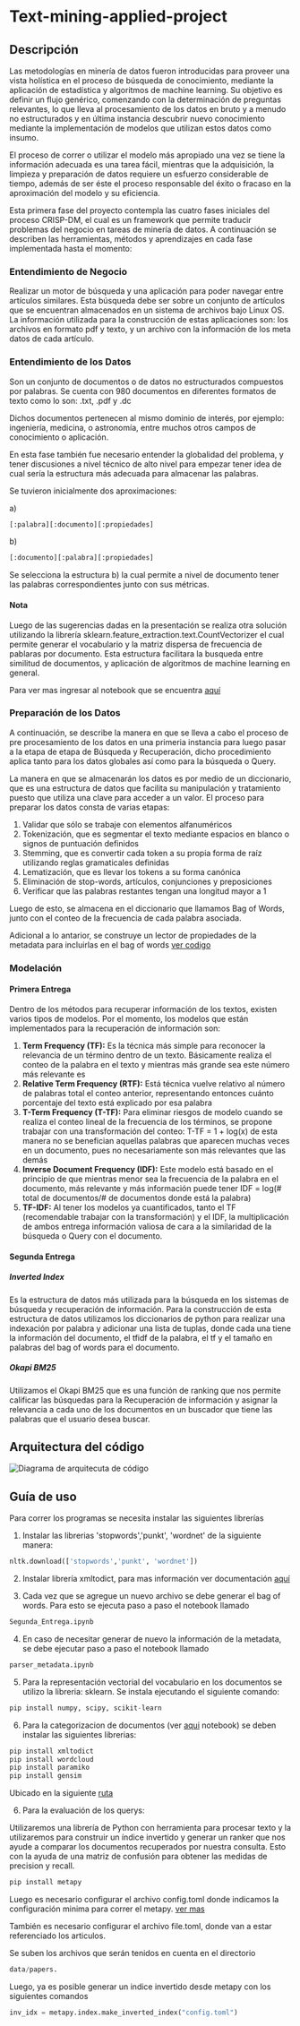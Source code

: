 
# Text-mining-applied-project

## Descripción

Las metodologías en minería de datos fueron introducidas para proveer una vista holística en el proceso
de búsqueda de conocimiento, mediante la aplicación de estadística y algoritmos de machine learning. Su objetivo es definir un flujo genérico, comenzando con la determinación de preguntas relevantes, lo que lleva al procesamiento de los datos en bruto y a menudo no estructurados y en última instancia descubrir nuevo conocimiento mediante la implementación de modelos que utilizan estos datos como insumo.

El proceso de correr o utilizar el modelo más apropiado una vez se tiene la información adecuada es una tarea fácil, mientras que la adquisición, la limpieza y preparación de datos requiere un esfuerzo considerable de tiempo, además de ser éste el proceso responsable del éxito o fracaso en la aproximación del modelo y su eficiencia.

Esta primera fase del proyecto contempla las cuatro fases iniciales del proceso CRISP-DM, el cual es un framework que permite traducir problemas del negocio en tareas de minería de datos. A continuación se describen las herramientas, métodos y aprendizajes en cada fase implementada hasta el momento:

### Entendimiento de Negocio

Realizar un motor de búsqueda y una aplicación para poder navegar entre artículos similares. Esta búsqueda debe ser sobre un conjunto de artículos que se encuentran almacenados en un sistema de archivos bajo Linux OS. La información utilizada para la construcción de estas aplicaciones son: los archivos en formato pdf y texto, y un archivo con la información de los meta datos de cada artículo.

### Entendimiento de los Datos

Son un conjunto de documentos o de datos no estructurados compuestos por palabras. Se cuenta con 980 documentos en diferentes formatos de texto como lo son: .txt, .pdf y .dc

Dichos documentos pertenecen al mismo dominio de interés, por ejemplo: ingeniería, medicina, o astronomía, entre muchos otros campos de conocimiento o aplicación.

En esta fase también fue necesario entender la globalidad del problema, y tener discusiones a nivel técnico de alto nivel para empezar tener idea de cual sería la estructura más adecuada para almacenar las palabras.

Se tuvieron inicialmente dos aproximaciones:

a)
```python
[:palabra][:documento][:propiedades]
```
b) 

```python
[:documento][:palabra][:propiedades]
```

Se selecciona la estructura b) la cual permite a nivel de documento tener las palabras correspondientes junto con sus métricas.

#### Nota

Luego de las sugerencias dadas en la presentación se realiza otra solución utilizando la librería sklearn.feature_extraction.text.CountVectorizer el cual permite generar el vocabulario y la matriz dispersa de frecuencia de pablaras por documento. Esta estructura facilitara la busqueda entre similitud de documentos, y aplicación de algoritmos de machine learning en general.

Para ver mas ingresar al notebook que se encuentra [aquí](https://github.com/franco18/text-mining-applied-project/blob/master/second_approach/BagOfWordsSecondApproach.ipynb) 


### Preparación de los Datos

A continuación, se describe la manera en que se lleva a cabo el proceso de pre procesamiento de los datos en una primeria instancia para luego pasar a la etapa de etapa de Búsqueda y Recuperación, dicho procedimiento aplica tanto para los datos globales así como para la búsqueda o Query.

La manera en que se almacenarán los datos es por medio de un diccionario, que es una estructura de datos que facilita su manipulación y tratamiento puesto que utiliza una clave para acceder a un valor. El proceso para preparar los datos consta de varias etapas:

1. Validar que sólo se trabaje con elementos alfanuméricos
2. Tokenización, que es segmentar el texto mediante espacios en blanco o signos de puntuación definidos
3. Stemming, que es convertir cada token a su propia forma de raíz utilizando reglas gramaticales definidas
4. Lematización, que es llevar los tokens a su forma canónica
5. Eliminación de stop-words, artículos, conjunciones y preposiciones
6. Verificar que las palabras restantes tengan una longitud mayor a 1

Luego de esto, se almacena en el diccionario que llamamos Bag of Words, junto con el conteo de la frecuencia de cada palabra asociada.

Adicional a lo antarior, se construye un lector de propiedades de la metadata para incluirlas en el bag of words [ver codigo](https://github.com/franco18/text-mining-applied-project/tree/master/xml_parser)

### Modelación


#### Primera Entrega
Dentro de los métodos para recuperar información de los textos, existen varios tipos de modelos. Por el momento, los modelos que están implementados para la recuperación de información son:

1. **Term Frequency (TF):** Es la técnica más simple para reconocer la relevancia de un término dentro de un texto. Básicamente realiza el conteo de la palabra en el texto y mientras más grande sea este número más relevante es
2. **Relative Term Frequency (RTF):** Está técnica vuelve relativo al número de palabras total el conteo anterior, representando entonces cuánto porcentaje del texto está explicado por esa palabra
3. **T-Term Frequency (T-TF):** Para eliminar riesgos de modelo cuando se realiza el conteo lineal de la frecuencia de los términos, se propone trabajar con una transformación del conteo: T-TF = 1 + log(x) de esta manera no se benefician aquellas palabras que aparecen muchas veces en un documento, pues no necesariamente son más relevantes que las demás
4. **Inverse Document Frequency (IDF):** Este modelo está basado en el principio de que mientras menor sea la frecuencia de la palabra en el documento, más relevante y más información puede tener IDF = log(# total de documentos/# de documentos donde está la palabra)
5. **TF-IDF:** Al tener los modelos ya cuantificados, tanto el TF (recomendable trabajar con la transformación) y el IDF, la multiplicación de ambos entrega información valiosa de cara a la similaridad de la búsqueda o Query con el documento.

#### Segunda Entrega
##### Inverted Index

Es la estructura de datos más utilizada para la búsqueda en los sistemas de búsqueda y recuperación de información. Para la construcción de esta estructura de datos utilizamos los diccionarios de python para realizar una indexación por palabra y adicionar una lista de tuplas, donde cada una tiene la información del documento, el tfidf de la palabra, el tf y el tamaño en palabras del bag of words para el documento.

##### Okapi BM25 
Utilizamos el Okapi BM25 que es una función de ranking que nos permite calificar las búsquedas para la Recuperación de información y asignar la relevancia a cada uno de los documentos en un buscador que tiene las palabras que el usuario desea buscar.

## Arquitectura del código

![Diagrama de arquitecuta de código](https://github.com/franco18/text-mining-applied-project/blob/master/Arquitectura.png)

## Guía de uso

Para correr los programas se necesita instalar las siguientes librerías

1. Instalar las librerias 'stopwords','punkt', 'wordnet' de la siguiente manera:
```python
nltk.download(['stopwords','punkt', 'wordnet'])
```

2. Instalar librería xmltodict, para mas información ver documentación [aquí](https://github.com/martinblech/xmltodict#xmltodict)

3. Cada vez que se agregue un nuevo archivo se debe generar el bag of words. Para esto se ejecuta paso a paso el notebook llamado 

```python
Segunda_Entrega.ipynb
```

4. En caso de necesitar generar de nuevo la información de la metadata, se debe ejecutar paso a paso el notebook llamado

```python
parser_metadata.ipynb
```

5. Para la representación vectorial del vocabulario en los documentos se utilizo la libreria: sklearn. Se instala ejecutando el siguiente comando:

```python
pip install numpy, scipy, scikit-learn
```

6. Para la categorizacion de documentos (ver [aqui](https://github.com/franco18/text-mining-applied-project/blob/master/second_approach/MetaDataBagOfWords.ipynb) notebook) se deben instalar las siguientes librerias:

```python
pip install xmltodict
pip install wordcloud
pip install paramiko
pip install gensim
```

Ubicado en la siguiente [ruta](https://github.com/franco18/text-mining-applied-project/blob/master/xml_parser/parser_metadata.ipynb)

6.  Para la evaluación de los querys: 

Utilizaremos una librería de Python con herramienta para procesar texto y la utilizaremos para construir un índice invertido y generar un ranker que nos ayude a comparar los documentos recuperados por nuestra consulta. Esto con la ayuda de una matriz de confusión para obtener las medidas de precision y recall.

```python
pip install metapy
```
Luego es necesario configurar el archivo config.toml donde indicamos la configuración minima para correr el metapy. [ver mas](https://github.com/franco18/text-mining-applied-project/blob/master/config.toml)

También es necesario configurar el archivo file.toml, donde van a estar referenciado los articulos.

Se suben los archivos que serán tenidos en cuenta en el directorio 
```python
data/papers.
```
Luego, ya es posible generar un indice invertido desde metapy con los siguientes comandos
```python
inv_idx = metapy.index.make_inverted_index("config.toml")
```

